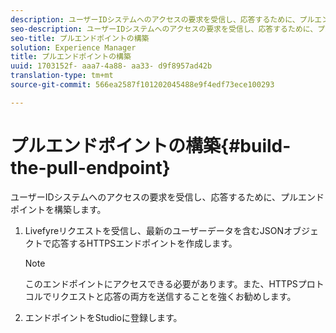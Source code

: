 ```yaml
---
description: ユーザーIDシステムへのアクセスの要求を受信し、応答するために、プルエンドポイントを構築します。
seo-description: ユーザーIDシステムへのアクセスの要求を受信し、応答するために、プルエンドポイントを構築します。
seo-title: プルエンドポイントの構築
solution: Experience Manager
title: プルエンドポイントの構築
uuid: 1703152f- aaa7-4a88- aa33- d9f8957ad42b
translation-type: tm+mt
source-git-commit: 566ea2587f101202045488e9f4edf73ece100293

---
```



# プルエンドポイントの構築{#build-the-pull-endpoint}

ユーザーIDシステムへのアクセスの要求を受信し、応答するために、プルエンドポイントを構築します。

1. Livefyreリクエストを受信し、最新のユーザーデータを含むJSONオブジェクトで応答するHTTPSエンドポイントを作成します。

   >[!NOTE]
   >
   >このエンドポイントにアクセスできる必要があります。また、HTTPSプロトコルでリクエストと応答の両方を送信することを強くお勧めします。

1. エンドポイントをStudioに登録します。
